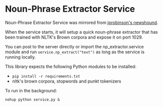 # Noun-Phrase Extractor Service

Noun-Phrase Extractor Service was mirrored from [jprobinson's newshound](https://github.com/jprobinson/newshound/tree/master/lib/np_extractor).

When the service starts, it will setup a quick noun-phrase extractor that has been trained with NLTK's Brown corpora and expose it on port 1029.

You can post to the server directly or import the np_extractor.service module and run `service.np_extract("text")` as long as the service is running locally.

This library expects the following Python modules to be installed:

- `pip install -r requirements.txt`
- nltk's brown corpora, stopwords and punkt tokenizers

To run in the background:

`nohup python service.py &`

